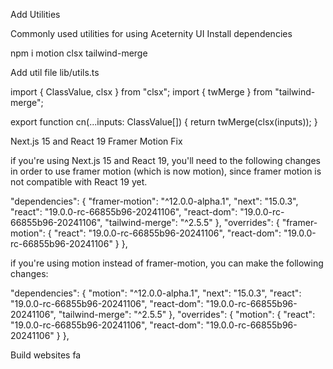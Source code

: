 Add Utilities

Commonly used utilities for using Aceternity UI
Install dependencies

npm i motion clsx tailwind-merge

Add util file
lib/utils.ts

import { ClassValue, clsx } from "clsx";
import { twMerge } from "tailwind-merge";

export function cn(...inputs: ClassValue[]) {
return twMerge(clsx(inputs));
}

Next.js 15 and React 19 Framer Motion Fix

if you're using Next.js 15 and React 19, you'll need to the following changes in order to use framer motion (which is now motion), since framer motion is not compatible with React 19 yet.

"dependencies": {
"framer-motion": "^12.0.0-alpha.1",
"next": "15.0.3",
"react": "19.0.0-rc-66855b96-20241106",
"react-dom": "19.0.0-rc-66855b96-20241106",
"tailwind-merge": "^2.5.5"
},
"overrides": {
"framer-motion": {
"react": "19.0.0-rc-66855b96-20241106",
"react-dom": "19.0.0-rc-66855b96-20241106"
}
},

if you're using motion instead of framer-motion, you can make the following changes:

"dependencies": {
"motion": "^12.0.0-alpha.1",
"next": "15.0.3",
"react": "19.0.0-rc-66855b96-20241106",
"react-dom": "19.0.0-rc-66855b96-20241106",
"tailwind-merge": "^2.5.5"
},
"overrides": {
"motion": {
"react": "19.0.0-rc-66855b96-20241106",
"react-dom": "19.0.0-rc-66855b96-20241106"
}
},

Build websites fa
